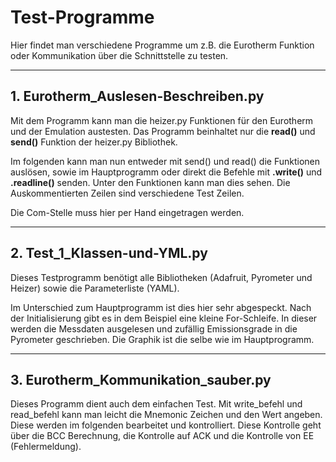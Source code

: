 # Test-Programme
Hier findet man verschiedene Programme um z.B. die Eurotherm Funktion oder Kommunikation über die Schnittstelle zu testen.

---

## 1. Eurotherm_Auslesen-Beschreiben.py
Mit dem Programm kann man die heizer.py Funktionen für den Eurotherm und der Emulation austesten. Das Programm beinhaltet nur die **read()** und **send()** Funktion der heizer.py Bibliothek. 

Im folgenden kann man nun entweder mit send() und read() die Funktionen auslösen, sowie im Hauptprogramm oder direkt die Befehle mit **.write()** und **.readline()** senden. Unter den Funktionen kann man dies sehen. Die Auskommentierten Zeilen sind verschiedene Test Zeilen. 

Die Com-Stelle muss hier per Hand eingetragen werden. 

---

## 2. Test_1_Klassen-und-YML.py
Dieses Testprogramm benötigt alle Bibliotheken (Adafruit, Pyrometer und Heizer) sowie die Parameterliste (YAML). 

Im Unterschied zum Hauptprogramm ist dies hier sehr abgespeckt. Nach der Initialisierung gibt es in dem Beispiel eine kleine For-Schleife. In dieser werden die Messdaten ausgelesen und zufällig Emissionsgrade in die Pyrometer geschrieben. Die Graphik ist die selbe wie im Hauptprogramm. 

---

## 3. Eurotherm_Kommunikation_sauber.py
Dieses Programm dient auch dem einfachen Test. Mit write_befehl und read_befehl kann man leicht die Mnemonic Zeichen und den Wert angeben. Diese werden im folgenden bearbeitet und kontrolliert. Diese Kontrolle geht über die BCC Berechnung, die Kontrolle auf ACK und die Kontrolle von EE (Fehlermeldung). 